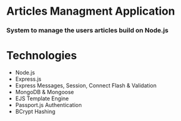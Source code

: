 # Articles Managment Application
### System to manage the users articles build on Node.js

# Technologies
* Node.js
* Express.js
* Express Messages, Session, Connect Flash & Validation
* MongoDB & Mongoose
* EJS Template Engine
* Passport.js Authentication
* BCrypt Hashing
